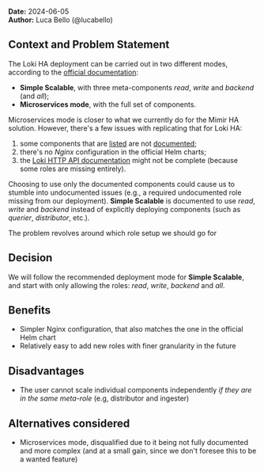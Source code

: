 **Date:** 2024-06-05<br/>
**Author:** Luca Bello (@lucabello)  

## Context and Problem Statement

The Loki HA deployment can be carried out in two different modes, according to the [official documentation](https://grafana.com/docs/loki/latest/get-started/deployment-modes/):
* **Simple Scalable**, with three meta-components *read*, *write* and *backend* (and *all*);
* **Microservices mode**, with the full set of components.

Microservices mode is closer to what we currently do for the Mimir HA solution. However, there's a few issues with replicating that for Loki HA:
1. some components that are [listed](https://grafana.com/docs/loki/latest/get-started/deployment-modes/#microservices-mode) are not [documented](https://grafana.com/docs/loki/latest/get-started/components/);
2. there's no *Nginx* configuration in the official Helm charts;
3. the [Loki HTTP API documentation](https://grafana.com/docs/loki/latest/reference/loki-http-api/) might not be complete (because some roles are missing entirely).

Choosing to use only the documented components could cause us to stumble into undocumented issues (e.g., a required undocumented role missing from our deployment). **Simple Scalable** is documented to use *read*, *write* and *backend* instead of explicitly deploying components (such as *querier*, *distributor*, etc.).

The problem revolves around which role setup we should go for

## Decision 

We will follow the recommended deployment mode for **Simple Scalable**, and start with only allowing the roles: *read*, *write*, *backend* and *all*.

## Benefits

* Simpler Nginx configuration, that also matches the one in the official Helm chart
* Relatively easy to add new roles with finer granularity in the future

## Disadvantages

* The user cannot scale individual components independently *if they are in the same meta-role* (e.g, distributor and ingester)

## Alternatives considered

* Microservices mode, disqualified due to it being not fully documented and more complex (and at a small gain, since we don't foresee this to be a wanted feature)
